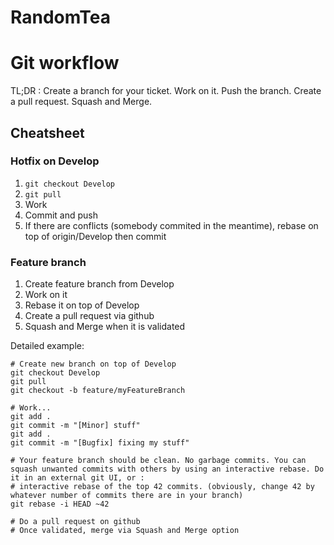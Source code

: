 # RandomTea


# Git workflow
TL;DR : Create a branch for your ticket. Work on it. Push the branch. Create a pull request. Squash and Merge.

## Cheatsheet

### Hotfix on Develop
1. `git checkout Develop`
2. `git pull`
3. Work
4. Commit and push
5. If there are conflicts (somebody commited in the meantime), rebase on top of origin/Develop then commit

### Feature branch
1. Create feature branch from Develop
2. Work on it
3. Rebase it on top of Develop
4. Create a pull request via github
5. Squash and Merge when it is validated

Detailed example:
```
# Create new branch on top of Develop
git checkout Develop
git pull
git checkout -b feature/myFeatureBranch

# Work...
git add .
git commit -m "[Minor] stuff"
git add .
git commit -m "[Bugfix] fixing my stuff"

# Your feature branch should be clean. No garbage commits. You can squash unwanted commits with others by using an interactive rebase. Do it in an external git UI, or :
# interactive rebase of the top 42 commits. (obviously, change 42 by whatever number of commits there are in your branch)
git rebase -i HEAD ~42

# Do a pull request on github
# Once validated, merge via Squash and Merge option
```
